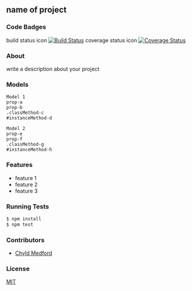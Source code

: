 ## name of project
### Code Badges
build status icon
[![Build Status](https://travis-ci.org/SarahMPearson/theDerby.svg)](https://travis-ci.org/SarahMPearson/theDerby)
coverage status icon
[![Coverage Status](https://coveralls.io/repos/SarahMPearson/theDerby/badge.png)](https://coveralls.io/r/SarahMPearson/theDerby)

### About
write a description about your project

### Models
```
Model 1
prop-a
prop-b
.classMethod-c
#instanceMethod-d
```

```
Model 2
prop-e
prop-f
.classMethod-g
#instanceMethod-h
```

### Features
- feature 1
- feature 2
- feature 3

### Running Tests
```bash
$ npm install
$ npm test
```

### Contributors
- [Chyld Medford](https://github.com/chyld)

### License
[MIT](LICENSE)


